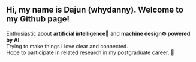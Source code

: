 ## Hi, my name is Dajun (whydanny). Welcome to my Github page!

Enthusiastic about <strong>artificial intelligence🤖</strong> and <strong>machine design⚙️ powered by AI</strong>. 
<br>
Trying to make things I love clear and connected. 
<br>
Hope to participate in related research in my postgraduate career. 🐋

